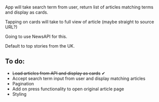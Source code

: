 App will take search term from user, return list of articles matching terms and display as cards.

Tapping on cards will take to full view of article (maybe straight to source URL?)

Going to use NewsAPI for this.

Default to top stories from the UK.

## To do:

- ~~Load articles from API and display as cards~~ ✔
- Accept search term input from user and display matching articles
- Pagination
- Add on press functionality to open original article page
- Styling
